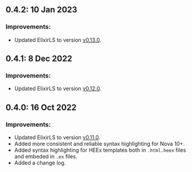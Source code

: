 ## 0.4.2: 10 Jan 2023

### Improvements:

- Updated ElixirLS to version [v0.13.0](https://github.com/elixir-lsp/elixir-ls/releases/tag/v0.13.0).

## 0.4.1: 8 Dec 2022

### Improvements:

- Updated ElixirLS to version [v0.12.0](https://github.com/elixir-lsp/elixir-ls/releases/tag/v0.12.0).

## 0.4.0: 16 Oct 2022

### Improvements:

- Updated ElixirLS to version [v0.11.0](https://github.com/elixir-lsp/elixir-ls/releases/tag/v0.11.0).
- Added more consistent and reliable syntax highlighting for Nova 10+.
- Added syntax highlighting for HEEx templates both in `.html.heex` files and embeded in `.ex` files.
- Added a change log.
